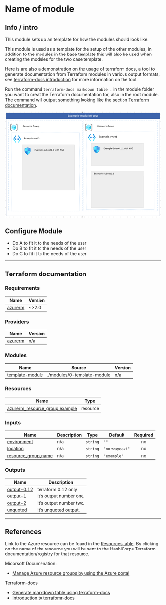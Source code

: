 # Name of module



## Info / intro

This module sets up an template for how the modules should look like.

This module is used as a template for the setup of the other modules, in addition to the modules in the base template this will also be used when creating the modules for the two case template.

Here is are also a demonstration on the usage of terraform docs, a tool to generate documentation from Terraform modules in various output formats, see [terraform-docs introduction](https://terraform-docs.io/user-guide/introduction/) for more information on the tool.

Run the command ``` terraform-docs markdown table . ``` in the module folder you want to creat the Terraform documentation for, also in the root module. The command will output something looking like the section [Terraform documentation](#terraform-documentation). 


![0-template.png](/img/0-template.png)

## Configure Module
- Do A to fit it to the needs of the user
- Do B to fit it to the needs of the user
- Do C to fit it to the needs of the user

---------------------------------------------------
## Terraform documentation 
### Requirements

| Name | Version |
|------|---------|
| <a name="requirement_azurerm"></a> [azurerm](#requirement\_azurerm) | ~>2.0 |

### Providers

| Name | Version |
|------|---------|
| <a name="provider_azurerm"></a> [azurerm](#provider\_azurerm) | n/a |

### Modules

| Name | Source | Version |
|------|--------|---------|
| <a name="module_web-page"></a> [template-module](./modules/0-template-module) | ./modules/0-template-module | n/a |

### Resources

| Name | Type |
|------|------|
| [azurerm_resource_group.example](https://registry.terraform.io/providers/hashicorp/azurerm/latest/docs/resources/resource_group) | resource |

### Inputs

| Name | Description | Type | Default | Required |
|------|-------------|------|---------|:--------:|
| <a name="input_environment"></a> [environment](#input\_environment) | n/a | `string` | `""` | no |
| <a name="input_location"></a> [location](#input\_location) | n/a | `string` | `"norwayeast"` | no |
| <a name="input_resource_group_name"></a> [resource\_group\_name](#input\_resource\_group\_name) | n/a | `string` | `"example"` | no |

### Outputs
| Name | Description |
|------|-------------|
| <a name="output_output-0.12"></a> [output-0.12](#output\_output-0.12) | terraform 0.12 only |
| <a name="output_output-1"></a> [output-1](#output\_output-1) | It's output number one. |
| <a name="output_output-2"></a> [output-2](#output\_output-2) | It's output number two. |
| <a name="output_unquoted"></a> [unquoted](#output\_unquoted) | It's unquoted output. |







---------------------------------------------------------
## References 
Link to the Azure resource can be found in the [Resources table](#resources). By clicking on the name of the resource you will be sent to the HashiCorps Terraform documentation/registry for that resource.

Micorsoft Documenation:
- [Manage Azure resource groups by using the Azure portal](https://docs.microsoft.com/en-us/azure/azure-resource-manager/management/manage-resource-groups-portal)

Terraform-docs
- [Generate markdown table using terraform-docs](https://terraform-docs.io/reference/markdown-table/)
- [Introduction to terrafomr-docs](https://terraform-docs.io/user-guide/introduction/)
